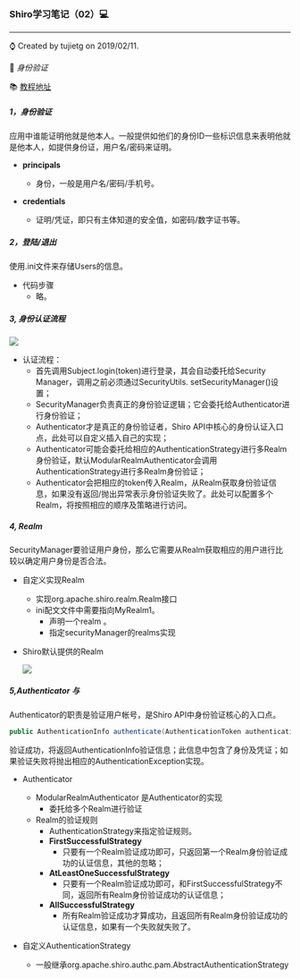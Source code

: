 ### Shiro学习笔记（02）💻

---

⌚️ Created by tujietg on 2019/02/11.

🐘 *身份验证*

📚 [教程地址](https://jinnianshilongnian.iteye.com/blog/2018398)

##### 1，身份验证

应用中谁能证明他就是他本人。一般提供如他们的身份ID一些标识信息来表明他就是他本人，如提供身份证，用户名/密码来证明。

- **principals**
  - 身份，一般是用户名/密码/手机号。

- **credentials**
  - 证明/凭证，即只有主体知道的安全值，如密码/数字证书等。

##### 2，登陆/退出

使用.ini文件来存储Users的信息。

- 代码步骤
  - 略。

##### 3, 身份认证流程

![](http://dl2.iteye.com/upload/attachment/0094/0173/8d639160-cd3e-3b9c-8dd6-c7f9221827a5.png)

- 认证流程：
  - 首先调用Subject.login(token)进行登录，其会自动委托给Security Manager，调用之前必须通过SecurityUtils. setSecurityManager()设置；
  - SecurityManager负责真正的身份验证逻辑；它会委托给Authenticator进行身份验证；
  - Authenticator才是真正的身份验证者，Shiro API中核心的身份认证入口点，此处可以自定义插入自己的实现；
  - Authenticator可能会委托给相应的AuthenticationStrategy进行多Realm身份验证，默认ModularRealmAuthenticator会调用AuthenticationStrategy进行多Realm身份验证；
  - Authenticator会把相应的token传入Realm，从Realm获取身份验证信息，如果没有返回/抛出异常表示身份验证失败了。此处可以配置多个Realm，将按照相应的顺序及策略进行访问。

##### 4, Realm

SecurityManager要验证用户身份，那么它需要从Realm获取相应的用户进行比较以确定用户身份是否合法。

- 自定义实现Realm

  - 实现org.apache.shiro.realm.Realm接口
  - ini配文文件中需要指向MyRealm1。
    - 声明一个realm 。
    - 指定securityManager的realms实现  

- Shiro默认提供的Realm

  ![](http://dl2.iteye.com/upload/attachment/0094/0175/34062d4e-8ac5-378a-a9e2-4845f0828292.png)

##### 5,Authenticator  与 

Authenticator的职责是验证用户帐号，是Shiro API中身份验证核心的入口点。

````java
public AuthenticationInfo authenticate(AuthenticationToken authenticationToken)  throws AuthenticationException;   
````

验证成功，将返回AuthenticationInfo验证信息；此信息中包含了身份及凭证；如果验证失败将抛出相应的AuthenticationException实现。

- Authenticator
  - ModularRealmAuthenticator 是Authenticator的实现
    - 委托给多个Realm进行验证
  - Realm的验证规则
    - AuthenticationStrategy来指定验证规则。
    - **FirstSuccessfulStrategy**
      - 只要有一个Realm验证成功即可，只返回第一个Realm身份验证成功的认证信息，其他的忽略；
    - **AtLeastOneSuccessfulStrategy**
      - 只要有一个Realm验证成功即可，和FirstSuccessfulStrategy不同，返回所有Realm身份验证成功的认证信息；
    - **AllSuccessfulStrategy**
      - 所有Realm验证成功才算成功，且返回所有Realm身份验证成功的认证信息，如果有一个失败就失败了。

- 自定义AuthenticationStrategy
  - 一般继承org.apache.shiro.authc.pam.AbstractAuthenticationStrategy